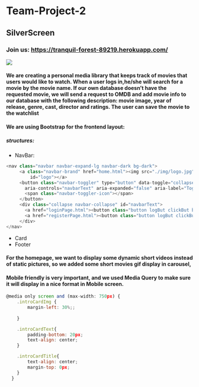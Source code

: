 # Team-Project-2

## SilverScreen

### Join us: https://tranquil-forest-89219.herokuapp.com/

![](app/public/img/homepage3.gif)

#### We are creating a personal media library that keeps track of movies that users would like to watch. When a user logs in,he/she will search for a movie by the movie name. If our own database doesn’t have the requested movie, we will send a request to OMDB and add movie info to our database with the following description: movie image, year of release,  genre, cast, director and ratings. The user can save the movie to the watchlist 

#### We are using Bootstrap for the frontend layout: 

##### structures: 
- NavBar:
``` javascript
<nav class="navbar navbar-expand-lg navbar-dark bg-dark">
     <a class="navbar-brand" href="home.html"><img src="./img/logo.jpg" width="100" height="50" alt="logo"
         id="logo"></a>
     <button class="navbar-toggler" type="button" data-toggle="collapse" data-target="#navbarText"
       aria-controls="navbarText" aria-expanded="false" aria-label="Toggle navigation">
       <span class="navbar-toggler-icon"></span>
     </button>
     <div class="collapse navbar-collapse" id="navbarText">
       <a href="loginPage.html"><button class="button logBut clickBut button4">Sign In</button></a>
       <a href="registerPage.html"><button class="button logBut clickBut button4">Register</button></a>
     </div>
</nav>
```
- Card
- Footer

#### For the homepage, we want to display some dynamic short videos instead of static pictures, so we added some short movies gif display in carousel, 

#### Mobile friendly is very important, and we used Media Query to make sure it will display in a nice format in Mobile screen. 
```javascript
@media only screen and (max-width: 750px) {
    .introCardImg {
        margin-left: 30%;;
  
    }

    .introCardText{
        padding-bottom: 20px;
        text-align: center;
    }

    .introCardTitle{
        text-align: center;
        margin-top: 0px;
    }
  }
  ```



